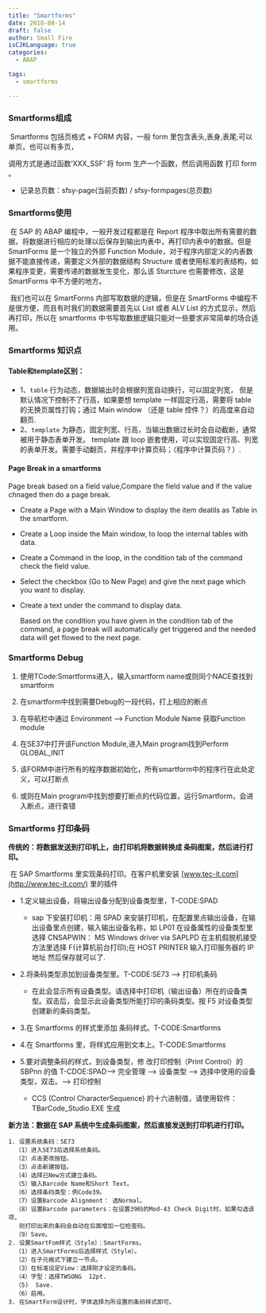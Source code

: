 ```yaml
---
title: "Smartforms"
date: 2018-08-14
draft: false
author: Small Fire
isCJKLanguage: true
categories: 
  - ABAP

tags: 
  - smartforms

---
```




### Smartforms组成

​	Smartforms 包括页格式 + FORM 内容，一般 form 里包含表头,表身,表尾;可以单页，也可以有多页，

调用方式是通过函数‘XXX_SSF’ 将 form 生产一个函数，然后调用函数
打印 form 。

- 记录总页数：sfsy-page(当前页数) / sfsy-formpages(总页数)

### Smartforms使用

​	在 SAP 的 ABAP 编程中，一般开发过程都是在 Report 程序中取出所有需要的数据，将数据进行相应的处理以后保存到输出内表中，再打印内表中的数据。但是 SmartForms 是一个独立的外部 Function Module，对于程序内部定义的内表数据不能直接传递，需要定义外部的数据结构 Structure 或者使用标准的表结构，如果程序变更，需要传递的数据发生变化，那么该 Sturcture 也需要修改，这是 SmartForms 中不方便的地方。

​	我们也可以在 SmartForms 内部写取数据的逻辑，但是在 SmartForms 中编程不是很方便，而且有时我们的数据需要首先以 List 或者 ALV List 的方式显示，然后再打印，所以在 smartforms 中书写取数据逻辑只能对一些要求非常简单的场合适用。

### Smartforms 知识点

#### Table和template区别：

- 1、`table` 行为动态，数据输出时会根据列宽自动换行，可以固定列宽，
  但是默认情况下控制不了行高，如果要想 template 一样固定行高，需要将 table 的无换页属性打钩；通过 Main window （还是 table 控件？）的高度来自动翻页.
- 2、`template` 为静态，固定列宽、行高，当输出数据过长时会自动截断，通常被用于静态表单开发。
  template 跟 loop 嵌套使用，可以实现固定行高、列宽的表单开发。需要手动翻页，并程序中计算页码；（程序中计算页码？）.

#### Page Break in a smartforms

 Page break based on a field value,Compare the field value and if the value chnaged then do a page break.

- Create a Page with a Main Window to display the item deatils as Table in the smartform.

- Create a Loop inside the Main window, to loop the internal tables with data.

- Create a Command in the loop, in the condition tab of the command check the field value.

- Select the checkbox (Go to New Page) and give the next page which you want to display.

- Create a text under the command to display data.

  Based on the condition you have given in the condition tab of the command, a page break will automatically get triggered and the needed data will get flowed to the next page.

### Smartforms Debug

1. 使用TCode:Smartforms进入，输入smartform name或则同个NACE查找到smartform

2. 在smartform中找到需要Debug的一段代码，打上相应的断点

3. 在导航栏中通过 Environment –> Function Module Name 获取Function module

4. 在SE37中打开该Function Module,进入Main program找到Perform GLOBAL_INIT
5. 该FORM中进行所有的程序数据初始化，所有smartform中的程序行在此处定义，可以打断点
6. 或则在Main program中找到想要打断点的代码位置，运行Smartform，会进入断点，进行查错

### Smartforms 打印条码

**传统的：将数据发送到打印机上，由打印机将数据转换成 条码图案，然后进行打印。**

​	在 SAP Smartforms 里实现条码打印。在客户机里安装 [www.tec-it.com](http://www.tec-it.com/) 里的插件

- 1.定义输出设备，将输出设备分配到设备类型里，T-CODE:SPAD
  - sap 下安装打印机：用 SPAD 来安装打印机，在配置里点输出设备，在输出设备里点创建，输入输出设备名称，如 LP01
    在设备属性的设备类型里选择 CNSAPWIN： MS Windows driver via SAPLPD
    在主机假脱机接受方法里选择 F(计算机前台打印);在 HOST PRINTER 输入打印服务器的 IP 地址
    然后保存就可以了.

- 2.将条码类型添加到设备类型里。T-CODE:SE73 --> 打印机条码
  - 在此会显示所有设备类型。请选择中打印机（输出设备）所在的设备类型。双击后，会显示此设备类型所能打印的条码类型。按 F5 对设备类型创建新的条码类型。

- 3.在 Smartforms 的样式里添加 条码样式。T-CODE:Smartforms

- 4.在 Smartforms 里，将样式应用到文本上。T-CODE:Smartforms

- 5.要对调整条码的样式，到设备类型，修 改打印控制（Print Control）的 SBPnn 的值 T-CDOE:SPAD--> 完全管理 --> 设备类型 --> 选择中使用的设备类型，双击。--> 打印控制
  - CCS (Control CharacterSequence) 的十六进制值，请使用软件：TBarCode_Studio.EXE 生成

**新方法：数据在 SAP 系统中生成条码图案，然后直接发送到打印机进行打印。**

```JS
1. 设置系统条码：SE73
  （1）进入SE73后选择系统条码。
  （2）点击更改按钮。
  （3）点击新建按钮。
  （4）选择已New方式建立条码。
  （5）输入Barcode Name和Short Text。
  （6）选择条码类型：例Code39。
  （7）设置Barcode Alignment： 选Normal。
  （8）设置Barcode parameters：在设置39码的Mod-43 Check Digit时，如果勾选该项，
   则打印出来的条码会自动在后面增加一位检查码。
  （9）Save。
2. 设置SmartFom样式（Style）：SmartForms。
  （1）进入SmartForms后选择样式（Style）。
  （2）在子元格式下建立一节点。
  （3）在标准设定View：选择刚才设定的条码。
  （4）字型：选择TWSONG  12pt.
  （5)  Save.
  （6）启用。
3. 在SmartForm设计时，字体选择为所设置的条码样式即可。
```
